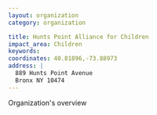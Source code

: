 ```yaml
---
layout: organization
category: organization

title: Hunts Point Alliance for Children
impact_area: Children
keywords: 
coordinates: 40.81896,-73.88973
address: |
  889 Hunts Point Avenue
  Bronx NY 10474
---
```

Organization's overview
